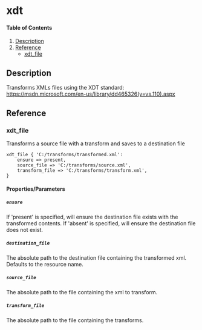 # xdt

#### Table of Contents

1. [Description](#description)
2. [Reference](#reference)
    * [xdt_file](#xdt_file)

## Description
Transforms XMLs files using the XDT standard: https://msdn.microsoft.com/en-us/library/dd465326(v=vs.110).aspx

## Reference

### xdt_file

Transforms a source file with a transform and saves to a destination file

```puppet
xdt_file { 'C:/transforms/transformed.xml':
    ensure => present,
    source_file => 'C:/transforms/source.xml',
    transform_file => 'C:/transforms/transform.xml',
}
```

#### Properties/Parameters

##### `ensure`
If 'present' is specified, will ensure the destination file exists with the transformed contents.
If 'absent' is specified, will ensure the destination file does not exist.

##### `destination_file`
The absolute path to the destination file containing the transformed xml. Defaults to the resource name.

##### `source_file`
The absolute path to the file containing the xml to transform.

##### `transform_file`
The absolute path to the file containing the transforms.